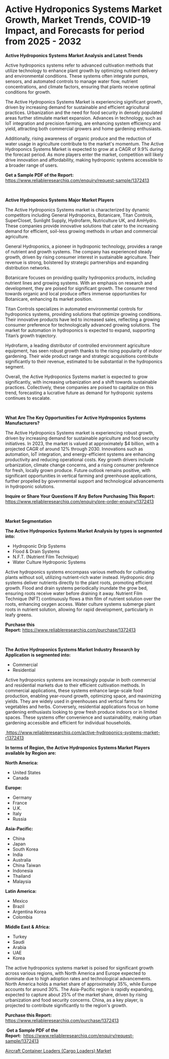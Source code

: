 <p><h1>Active Hydroponics Systems Market Growth, Market Trends, COVID-19 Impact, and Forecasts for period from 2025 - 2032</h1></p><p><strong>Active Hydroponics Systems Market Analysis and Latest Trends</strong></p>
<p><p>Active hydroponics systems refer to advanced cultivation methods that utilize technology to enhance plant growth by optimizing nutrient delivery and environmental conditions. These systems often integrate pumps, sensors, and automated controls to manage water flow, nutrient concentrations, and climate factors, ensuring that plants receive optimal conditions for growth.</p><p>The Active Hydroponics Systems Market is experiencing significant growth, driven by increasing demand for sustainable and efficient agricultural practices. Urbanization and the need for food security in densely populated areas further stimulate market expansion. Advances in technology, such as IoT integration and precision farming, are enhancing system efficiency and yield, attracting both commercial growers and home gardening enthusiasts.</p><p>Additionally, rising awareness of organic produce and the reduction of water usage in agriculture contribute to the market's momentum. The Active Hydroponics Systems Market is expected to grow at a CAGR of 9.9% during the forecast period. As more players enter the market, competition will likely drive innovation and affordability, making hydroponic systems accessible to a broader range of users.</p></p>
<p><strong>Get a Sample PDF of the Report:&nbsp;</strong> <a href="https://www.reliableresearchiq.com/enquiry/request-sample/1372413?utm_campaign=2291&utm_medium=2&utm_source=Github&utm_content=ia&utm_term=22032025&utm_id=active-hydroponics-systems">https://www.reliableresearchiq.com/enquiry/request-sample/1372413</a></p>
<p>&nbsp;</p>
<p><strong>Active Hydroponics Systems Major Market Players</strong></p>
<p><p>The Active Hydroponics Systems market is characterized by dynamic competitors including General Hydroponics, Botanicare, Titan Controls, SuperCloset, Sunlight Supply, Hydrofarm, Nutriculture UK, and AmHydro. These companies provide innovative solutions that cater to the increasing demand for efficient, soil-less growing methods in urban and commercial agriculture.</p><p>General Hydroponics, a pioneer in hydroponic technology, provides a range of nutrient and growth systems. The company has experienced steady growth, driven by rising consumer interest in sustainable agriculture. Their revenue is strong, bolstered by strategic partnerships and expanding distribution networks.</p><p>Botanicare focuses on providing quality hydroponics products, including nutrient lines and growing systems. With an emphasis on research and development, they are poised for significant growth. The consumer trend towards organic and local produce offers immense opportunities for Botanicare, enhancing its market position.</p><p>Titan Controls specializes in automated environmental controls for hydroponics systems, providing solutions that optimize growing conditions. Their innovative products have led to increased sales, reflecting a growing consumer preference for technologically advanced growing solutions. The market for automation in hydroponics is expected to expand, supporting Titan’s growth trajectory.</p><p>Hydrofarm, a leading distributor of controlled environment agriculture equipment, has seen robust growth thanks to the rising popularity of indoor gardening. Their wide product range and strategic acquisitions contribute significantly to their revenue, estimated to be substantial in the hydroponics segment.</p><p>Overall, the Active Hydroponics Systems market is expected to grow significantly, with increasing urbanization and a shift towards sustainable practices. Collectively, these companies are poised to capitalize on this trend, forecasting a lucrative future as demand for hydroponic systems continues to escalate.</p></p>
<p>&nbsp;</p>
<p><strong>What Are The Key Opportunities For Active Hydroponics Systems Manufacturers?</strong></p>
<p><p>The Active Hydroponics Systems market is experiencing robust growth, driven by increasing demand for sustainable agriculture and food security initiatives. In 2023, the market is valued at approximately $4 billion, with a projected CAGR of around 12% through 2030. Innovations such as automation, IoT integration, and energy-efficient systems are enhancing productivity and reducing operational costs. Key growth drivers include urbanization, climate change concerns, and a rising consumer preference for fresh, locally grown produce. Future outlook remains positive, with significant opportunities in vertical farming and greenhouse applications, further propelled by governmental support and technological advancements in hydroponic solutions.</p></p>
<p><strong>Inquire or Share Your Questions If Any Before Purchasing This Report:</strong> <a href="https://www.reliableresearchiq.com/enquiry/pre-order-enquiry/1372413?utm_campaign=2291&utm_medium=2&utm_source=Github&utm_content=ia&utm_term=22032025&utm_id=active-hydroponics-systems">https://www.reliableresearchiq.com/enquiry/pre-order-enquiry/1372413</a></p>
<p>&nbsp;</p>
<p><strong>Market Segmentation</strong></p>
<p><strong>The Active Hydroponics Systems Market Analysis by types is segmented into:</strong></p>
<p><ul><li>Hydroponic Drip Systems</li><li>Flood & Drain Systems</li><li>N.F.T. (Nutrient Film Technique)</li><li>Water Culture Hydroponic Systems</li></ul></p>
<p><p>Active hydroponics systems encompass various methods for cultivating plants without soil, utilizing nutrient-rich water instead. Hydroponic drip systems deliver nutrients directly to the plant roots, promoting efficient growth. Flood and drain systems periodically inundate the grow bed, ensuring roots receive water before draining it away. Nutrient Film Technique (NFT) continuously flows a thin film of nutrient solution over the roots, enhancing oxygen access. Water culture systems submerge plant roots in nutrient solution, allowing for rapid development, particularly in leafy greens.</p></p>
<p><strong>Purchase this Report:&nbsp;</strong><a href="https://www.reliableresearchiq.com/purchase/1372413?utm_campaign=2291&utm_medium=2&utm_source=Github&utm_content=ia&utm_term=22032025&utm_id=active-hydroponics-systems">https://www.reliableresearchiq.com/purchase/1372413</a></p>
<p>&nbsp;</p>
<p><strong>The Active Hydroponics Systems Market Industry Research by Application is segmented into:</strong></p>
<p><ul><li>Commercial</li><li>Residential</li></ul></p>
<p><p>Active hydroponics systems are increasingly popular in both commercial and residential markets due to their efficient cultivation methods. In commercial applications, these systems enhance large-scale food production, enabling year-round growth, optimizing space, and maximizing yields. They are widely used in greenhouses and vertical farms for vegetables and herbs. Conversely, residential applications focus on home gardening enthusiasts looking to grow fresh produce indoors or in limited spaces. These systems offer convenience and sustainability, making urban gardening accessible and efficient for individual households.</p></p>
<p><a href="https://www.reliableresearchiq.com/active-hydroponics-systems-market-r1372413?utm_campaign=2291&utm_medium=2&utm_source=Github&utm_content=ia&utm_term=22032025&utm_id=active-hydroponics-systems">&nbsp;https://www.reliableresearchiq.com/active-hydroponics-systems-market-r1372413</a></p>
<p><strong>In terms of Region, the Active Hydroponics Systems Market Players available by Region are:</strong></p>
<p>
    <p> <strong> North America: </strong>
        <ul>
            <li>United States</li>
            <li>Canada</li>
        </ul>
        </p> 
    <p> <strong> Europe: </strong>
        <ul>
            <li>Germany</li>
            <li>France</li>
            <li>U.K.</li>
            <li>Italy</li>
            <li>Russia</li>
        </ul>
        </p> 
    <p> <strong> Asia-Pacific: </strong>
        <ul>
            <li>China</li>
            <li>Japan</li>
            <li>South Korea</li>
            <li>India</li>
            <li>Australia</li>
            <li>China Taiwan</li>
            <li>Indonesia</li>
            <li>Thailand</li>
            <li>Malaysia</li>
        </ul>
        </p> 
    <p> <strong> Latin America: </strong>
        <ul>
            <li>Mexico</li>
            <li>Brazil</li>
            <li>Argentina Korea</li>
            <li>Colombia</li>
        </ul>
        </p> 
    <p> <strong> Middle East & Africa: </strong>
        <ul>
            <li>Turkey</li>
            <li>Saudi</li>
            <li>Arabia</li>
            <li>UAE</li>
            <li>Korea</li>
        </ul>
    </p>
    </p>
<p><p>The active hydroponics systems market is poised for significant growth across various regions, with North America and Europe expected to dominate due to high adoption rates and technological advancements. North America holds a market share of approximately 35%, while Europe accounts for around 30%. The Asia-Pacific region is rapidly expanding, expected to capture about 25% of the market share, driven by rising urbanization and food security concerns. China, as a key player, is projected to contribute significantly to the region's growth.</p></p>
<p><strong>Purchase this Report: </strong><a href="https://www.reliableresearchiq.com/purchase/1372413?utm_campaign=2291&utm_medium=2&utm_source=Github&utm_content=ia&utm_term=22032025&utm_id=active-hydroponics-systems">https://www.reliableresearchiq.com/purchase/1372413</a></p>
<p>&nbsp;<strong>Get a Sample PDF of the Report:&nbsp;&nbsp;</strong><a href="https://www.reliableresearchiq.com/enquiry/request-sample/1372413?utm_campaign=2291&utm_medium=2&utm_source=Github&utm_content=ia&utm_term=22032025&utm_id=active-hydroponics-systems">https://www.reliableresearchiq.com/enquiry/request-sample/1372413</a></p>
<p><strong></strong></p>
<p><p><a href="https://github.com/indrystar/Market-Research-Report-List-5/blob/main/aircraft-container-loaders-cargo-loaders-market.md?utm_campaign=2291&utm_medium=2&utm_source=Github&utm_content=ia&utm_term=22032025&utm_id=active-hydroponics-systems">Aircraft Container Loaders (Cargo Loaders) Market</a></p></p>